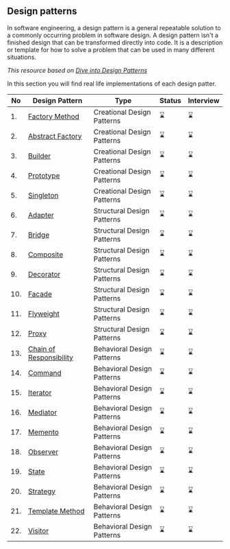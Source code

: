 ## Design patterns
In software engineering, a design pattern is a general repeatable solution to a commonly occurring problem in software design. 
A design pattern isn't a finished design that can be transformed directly into code.
It is a description or template for how to solve a problem that can be used in many different situations.

_This resource based on [Dive into Design Patterns ](https://github.com/abbos0123/Design-Patterns/blob/main/Dive%20into%20Design%20Patterns.pdf)_

In this section you will find real life implementations of each design patter.

|No|Design Pattern|Type|Status|Interview|
|--|--------------|----|------|--------|
|1.| [Factory Method](https://github.com/Urunov/Interview-Preparation-WAY/tree/abbos/design-patterns/Creational%20Design%20Patterns/factory-method)|Creational Design Patterns|:hourglass:|:hourglass:|
|2.| [Abstract Factory](https://github.com/Urunov/Interview-Preparation-WAY/tree/abbos/design-patterns/Creational%20Design%20Patterns/abstract%20factory)|Creational Design Patterns|:hourglass:|:hourglass:|
|3.| [Builder](https://github.com/Urunov/Interview-Preparation-WAY/tree/abbos/design-patterns/Creational%20Design%20Patterns/builder)|Creational Design Patterns|:hourglass:|:hourglass:|
|4.| [Prototype](https://github.com/Urunov/Interview-Preparation-WAY/tree/abbos/design-patterns/Creational%20Design%20Patterns/prototype)|Creational Design Patterns|:hourglass:|:hourglass:|
|5.| [Singleton](https://github.com/Urunov/Interview-Preparation-WAY/tree/abbos/design-patterns/Creational%20Design%20Patterns/singleton)|Creational Design Patterns|:hourglass:|:hourglass:|
|6.| [Adapter](https://github.com/Urunov/Interview-Preparation-WAY/tree/abbos/design-patterns/Structural%20Design%20Patterns/adapter)|Structural Design Patterns|:hourglass:|:hourglass:|
|7.| [Bridge](https://github.com/Urunov/Interview-Preparation-WAY/tree/abbos/design-patterns/Structural%20Design%20Patterns/bridge)|Structural Design Patterns|:hourglass:|:hourglass:|
|8.| [Composite](https://github.com/Urunov/Interview-Preparation-WAY/tree/abbos/design-patterns/Structural%20Design%20Patterns/composite)|Structural Design Patterns|:hourglass:|:hourglass:|
|9.| [Decorator](https://github.com/Urunov/Interview-Preparation-WAY/tree/abbos/design-patterns/Structural%20Design%20Patterns/decorator)|Structural Design Patterns|:hourglass:|:hourglass:|
|10.| [Facade](https://github.com/Urunov/Interview-Preparation-WAY/tree/abbos/design-patterns/Structural%20Design%20Patterns/facade)|Structural Design Patterns|:hourglass:|:hourglass:|
|11.| [Flyweight](https://github.com/Urunov/Interview-Preparation-WAY/tree/abbos/design-patterns/Structural%20Design%20Patterns/flyweight)|Structural Design Patterns|:hourglass:|:hourglass:|
|12.| [Proxy](https://github.com/Urunov/Interview-Preparation-WAY/tree/abbos/design-patterns/Structural%20Design%20Patterns/proxy)|Structural Design Patterns|:hourglass:|:hourglass:|
|13.| [Chain of Responsibility](https://github.com/Urunov/Interview-Preparation-WAY/tree/abbos/design-patterns/Behavioral%20Design%20Patterns/chain%20of%20responsibility)|Behavioral Design Patterns|:hourglass:|:hourglass:|
|14.| [Command](https://github.com/Urunov/Interview-Preparation-WAY/tree/abbos/design-patterns/Behavioral%20Design%20Patterns/command)|Behavioral Design Patterns|:hourglass:|:hourglass:|
|15.| [Iterator](https://github.com/Urunov/Interview-Preparation-WAY/tree/abbos/design-patterns/Behavioral%20Design%20Patterns/iterator)|Behavioral Design Patterns|:hourglass:|:hourglass:|
|16.| [Mediator](https://github.com/Urunov/Interview-Preparation-WAY/tree/abbos/design-patterns/Behavioral%20Design%20Patterns/mediator)|Behavioral Design Patterns|:hourglass:|:hourglass:|
|17.| [Memento](https://github.com/Urunov/Interview-Preparation-WAY/tree/abbos/design-patterns/Behavioral%20Design%20Patterns/memento)|Behavioral Design Patterns|:hourglass:|:hourglass:|
|18.| [Observer](https://github.com/Urunov/Interview-Preparation-WAY/tree/abbos/design-patterns/Behavioral%20Design%20Patterns/observer)|Behavioral Design Patterns|:hourglass:|:hourglass:|
|19.| [State](https://github.com/Urunov/Interview-Preparation-WAY/tree/abbos/design-patterns/Behavioral%20Design%20Patterns/state)|Behavioral Design Patterns|:hourglass:|:hourglass:|
|20.| [Strategy](https://github.com/Urunov/Interview-Preparation-WAY/tree/abbos/design-patterns/Behavioral%20Design%20Patterns/strategy)|Behavioral Design Patterns|:hourglass:|:hourglass:|
|21.| [Template Method](https://github.com/Urunov/Interview-Preparation-WAY/tree/abbos/design-patterns/Behavioral%20Design%20Patterns/templete%20method)|Behavioral Design Patterns|:hourglass:|:hourglass:|
|22.| [Visitor](https://github.com/Urunov/Interview-Preparation-WAY/tree/abbos/design-patterns/Behavioral%20Design%20Patterns/visitor)|Behavioral Design Patterns|:hourglass:|:hourglass:|

